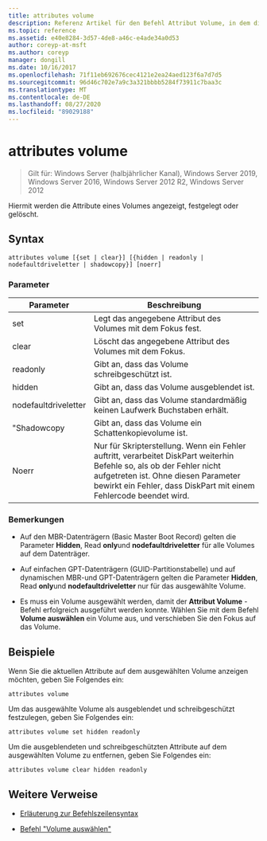 ```yaml
---
title: attributes volume
description: Referenz Artikel für den Befehl Attribut Volume, in dem die Attribute eines Volumes angezeigt, festgelegt oder gelöscht werden.
ms.topic: reference
ms.assetid: e40e8284-3d57-4de8-a46c-e4ade34a0d53
author: coreyp-at-msft
ms.author: coreyp
manager: dongill
ms.date: 10/16/2017
ms.openlocfilehash: 71f11eb692676cec4121e2ea24aed123f6a7d7d5
ms.sourcegitcommit: 96d46c702e7a9c3a321bbbb5284f73911c7baa3c
ms.translationtype: MT
ms.contentlocale: de-DE
ms.lasthandoff: 08/27/2020
ms.locfileid: "89029188"
---
```

# <a name="attributes-volume"></a>attributes volume

> Gilt für: Windows Server (halbjährlicher Kanal), Windows Server 2019, Windows Server 2016, Windows Server 2012 R2, Windows Server 2012

Hiermit werden die Attribute eines Volumes angezeigt, festgelegt oder gelöscht.

## <a name="syntax"></a>Syntax

```
attributes volume [{set | clear}] [{hidden | readonly | nodefaultdriveletter | shadowcopy}] [noerr]
```

### <a name="parameters"></a>Parameter

| Parameter | Beschreibung |
| ------- | -------- |
| set | Legt das angegebene Attribut des Volumes mit dem Fokus fest. |
| clear | Löscht das angegebene Attribut des Volumes mit dem Fokus. |
| readonly | Gibt an, dass das Volume schreibgeschützt ist. |
| hidden | Gibt an, dass das Volume ausgeblendet ist. |
| nodefaultdriveletter | Gibt an, dass das Volume standardmäßig keinen Laufwerk Buchstaben erhält. |
| "Shadowcopy | Gibt an, dass das Volume ein Schattenkopievolume ist. |
| Noerr | Nur für Skripterstellung. Wenn ein Fehler auftritt, verarbeitet DiskPart weiterhin Befehle so, als ob der Fehler nicht aufgetreten ist. Ohne diesen Parameter bewirkt ein Fehler, dass DiskPart mit einem Fehlercode beendet wird. |

### <a name="remarks"></a>Bemerkungen

- Auf den MBR-Datenträgern (Basic Master Boot Record) gelten die Parameter **Hidden**, Read **only**und **nodefaultdriveletter** für alle Volumes auf dem Datenträger.

- Auf einfachen GPT-Datenträgern (GUID-Partitionstabelle) und auf dynamischen MBR-und GPT-Datenträgern gelten die Parameter **Hidden**, Read **only**und **nodefaultdriveletter** nur für das ausgewählte Volume.

- Es muss ein Volume ausgewählt werden, damit der **Attribut Volume** -Befehl erfolgreich ausgeführt werden konnte. Wählen Sie mit dem Befehl **Volume auswählen** ein Volume aus, und verschieben Sie den Fokus auf das Volume.

## <a name="examples"></a>Beispiele

Wenn Sie die aktuellen Attribute auf dem ausgewählten Volume anzeigen möchten, geben Sie Folgendes ein:

```
attributes volume
```

Um das ausgewählte Volume als ausgeblendet und schreibgeschützt festzulegen, geben Sie Folgendes ein:

```
attributes volume set hidden readonly
```

Um die ausgeblendeten und schreibgeschützten Attribute auf dem ausgewählten Volume zu entfernen, geben Sie Folgendes ein:

```
attributes volume clear hidden readonly
```

## <a name="additional-references"></a>Weitere Verweise

- [Erläuterung zur Befehlszeilensyntax](command-line-syntax-key.md)

- [Befehl "Volume auswählen"](select-volume.md)
